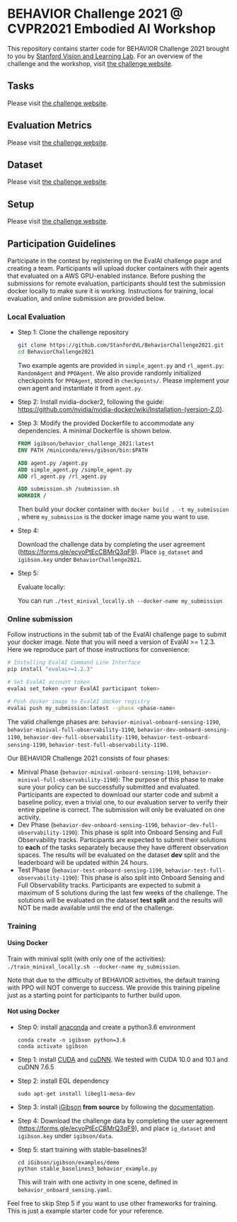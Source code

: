 BEHAVIOR Challenge 2021 @ CVPR2021 Embodied AI Workshop
=============================================

This repository contains starter code for BEHAVIOR Challenge 2021 brought to you by [Stanford Vision and Learning Lab](http://svl.stanford.edu).
For an overview of the challenge and the workshop, visit [the challenge website](http://svl.stanford.edu/behavior/challenge.html).

Tasks
----------------------------
Please visit [the challenge website](http://svl.stanford.edu/behavior/challenge.html).
<!-- The iGibson Challenge 2021 uses the iGibson simulator [1] and is composed of two navigation tasks that represent important skills for autonomous visual navigation:

Interactive Navigation            |  Social Navigation
:-------------------------:|:-------------------------:
<img src="images/cvpr21_interactive_nav.png" height="400"> | <img src="images/cvpr21_social_nav.png" height="400">

- **Interactive Navigation**: the agent is required to reach a navigation goal specified by a coordinate (as in PointNav [2]) given visual information (RGB+D images). The agent is allowed (or even encouraged) to collide and interact with the environment in order to push obstacles away to clear the path. Note that all objects in our scenes are assigned realistic physical weight and fully interactable. However, as in the real world, while some objects are light and movable by the robot, others are not. Along with the furniture objects originally in the scenes, we also add additional objects (e.g. shoes and toys) from the Google Scanned Objects dataset to simulate real-world clutter. We will use Interactive Navigation Score (INS) [3] to evaluate agents' performance in this task.

- **Social Navigation**: the agent is required to navigate the goal specified by a coordinate while moving around pedestrians in the environment. Pedestrians in the scene move towards randomly sampled locations, and their movement is simulated using the social-forces model ORCA [4] integrated in iGibson [1], similar to the simulation enviroments in [5]. The agent shall avoid collisions or proximity to pedestrians beyond a threshold (distance <0.3 meter) to avoid episode termination. It should also maintain a comfortable distance to pedestrians (distance <0.5 meter), beyond which the score is penalized but episodes are not terminated. We will use the average of STL (Success weighted by Time Length) and PSC (Personal Space Compliance) to evaluate the agents' performance. More details can be found in the "Evaluation Metrics" section below. -->


Evaluation Metrics
-----------------------------
Please visit [the challenge website](http://svl.stanford.edu/behavior/challenge.html).
<!-- - **Interactive Navigation**: We will use Interactive Navigation Score (INS) as our evaluation metrics. INS is an average of Path Efficiency and Effort Efficiency. Path Efficiency is equivalent to SPL (Success weighted by Shortest Path). Effort Efficiency captures both the excess of displaced mass (kinematic effort) and applied force (dynamic effort) for interaction with objects. We argue that the agent needs to strike a healthy balance between taking a shorter path to the goal and causing less disturbance to the environment. More details can be found in [our paper](https://ieeexplore.ieee.org/abstract/document/8954627/).

- **Social Navigation**: We will use the average of STL (Success weighted by Time Length) and PSC (Personal Space Compliance) as our evaluation metrics. STL is computed by success * (time_spent_by_ORCA_agent / time_spent_by_robot_agent). The second term is the number of timesteps that an oracle ORCA agent take to reach the same goal assigned to the robot. This value is clipped by 1. In the context of Social Navigation, we argue STL is more applicable than SPL because a robot agent can achieve perfect SPL by "waiting out" all pedestrians before it makes a move, which defeats the purpose of the task. PSC (Personal Space Compliance) is computed as the percentage of timesteps that the robot agent comply with the pedestrians' personal space (distance >= 0.5 meter). We argue that the agent needs to strike a heathy balance between taking a shorted time to reach the goal and incuring less personal space violation to the pedestrians. -->

Dataset
----------------------------
Please visit [the challenge website](http://svl.stanford.edu/behavior/challenge.html).
<!-- We provide 8 scenes reconstructed from real world apartments in total for training in iGibson. All objects in the scenes are assigned realistic weight and fully interactable. For interactive navigation, we also provide 20 additional small objects (e.g. shoes and toys) from the Google Scanned Objects dataset. For fairness, please only use these scenes and objects for training.

For evaluation, we have 2 unseen scenes in our **dev** split and 5 unseen scenes in our **test** split. We also use 10 unseen small objects (they will share the same object categories as the 20 training small objects, but they will be different object instances).

Visualizations for the 8 training scenes.

![alt text](images/cvpr21_dataset.gif) -->


Setup
----------------------------
Please visit [the challenge website](http://svl.stanford.edu/behavior/challenge.html).
<!-- We adopt the following task setup:

- **Observation**: (1) Goal position relative to the robot in polar coordinates, (2) current linear and angular velocities, (3) RGB+D images.
- **Action**: Desired normalized linear and angular velocity.
- **Reward**: We provide some basic reward functions for reaching goal and making progress. Feel free to create your own.
- **Termination conditions**: The episode termintes after 500 timesteps or the robot collides with any pedestrian in the Social Nav task.

The tech spec for the robot and the camera sensor can be found in [here](Parameters.md).

For **Interactive Navigation**, we place N additional small objects (e.g. toys, shoes) near the robot's shortest path to the goal (N is proportional to the path length). These objects are generally physically lighter than the objects originally in the scenes (e.g. tables, chairs).

For **Social Navigation**, we place M pedestrians randomly in the scenes that pursue their own random goals during the episode while respecting each other's personal space (M is proportional to the physical size of the scene). The pedestrians have the same maximum speed as the robot. They are aware of the robot so they won't walk straight into the robot. However, they also won't yield to the robot: if the robot moves straight towards the pedestrians, it will hit them and the episode will fail. -->

Participation Guidelines
-----------------------------
Participate in the contest by registering on the EvalAI challenge page and creating a team. Participants will upload docker containers with their agents that evaluated on a AWS GPU-enabled instance. Before pushing the submissions for remote evaluation, participants should test the submission docker locally to make sure it is working. Instructions for training, local evaluation, and online submission are provided below.

### Local Evaluation
- Step 1: Clone the challenge repository
  ```bash
  git clone https://github.com/StanfordVL/BehaviorChallenge2021.git
  cd BehaviorChallenge2021
  ```

  Two example agents are provided in `simple_agent.py` and `rl_agent.py`: `RandomAgent` and `PPOAgent`.
  We also provide randomly initialized checkpoints for `PPOAgent`, stored in `checkpoints/`.
  Please implement your own agent and instantiate it from `agent.py`.

- Step 2: Install nvidia-docker2, following the guide: https://github.com/nvidia/nvidia-docker/wiki/Installation-(version-2.0). 

- Step 3: Modify the provided Dockerfile to accommodate any dependencies. A minimal Dockerfile is shown below.
  ```Dockerfile
  FROM igibson/behavior_challenge_2021:latest
  ENV PATH /miniconda/envs/gibson/bin:$PATH

  ADD agent.py /agent.py
  ADD simple_agent.py /simple_agent.py
  ADD rl_agent.py /rl_agent.py

  ADD submission.sh /submission.sh
  WORKDIR /
  ```

  Then build your docker container with `docker build . -t my_submission` , where `my_submission` is the docker image name you want to use.

- Step 4: 

  Download the challenge data by completing the user agreement (https://forms.gle/ecyoPtEcCBMrQ3qF9). Place `ig_dataset` and `igibson.key` under `BehaviorChallenge2021`.

- Step 5:

  Evaluate locally:

  You can run `./test_minival_locally.sh --docker-name my_submission`
  
  <!-- The script by default evaluates Social Navigation. If you want to evaluate Interactive Navigation, you need to change `CONFIG_FILE`, `TASK` and `EPISODE_DIR` in the script and make them consistent. It's recommended that you use TASK environment variable to switch agents in `agent.py` if you intend to use different policies for these two tasks. -->

### Online submission
Follow instructions in the submit tab of the EvalAI challenge page to submit your docker image. Note that you will need a version of EvalAI >= 1.2.3. Here we reproduce part of those instructions for convenience:

```bash
# Installing EvalAI Command Line Interface
pip install "evalai>=1.2.3"

# Set EvalAI account token
evalai set_token <your EvalAI participant token>

# Push docker image to EvalAI docker registry
evalai push my_submission:latest --phase <phase-name>
```

The valid challenge phases are: `behavior-minival-onboard-sensing-1190`, `behavior-minival-full-observability-1190`, `behavior-dev-onboard-sensing-1190`, `behavior-dev-full-observability-1190`, `behavior-test-onboard-sensing-1190`, `behavior-test-full-observability-1190`.

Our BEHAVIOR Challenge 2021 consists of four phases:

- Minival Phase (`behavior-minival-onboard-sensing-1190`, `behavior-minival-full-observability-1190`): The purpose of this phase to make sure your policy can be successfully submitted and evaluated. Participants are expected to download our starter code and submit a baseline policy, even a trivial one, to our evaluation server to verify their entire pipeline is correct. The submission will only be evaluated on one activity.
- Dev Phase (`behavior-dev-onboard-sensing-1190`, `behavior-dev-full-observability-1190`): This phase is split into Onboard Sensing and Full Observability tracks. Participants are expected to submit their solutions to **each** of the tasks separately because they have different observation spaces. The results will be evaluated on the dataset **dev** split and the leaderboard will be updated within 24 hours.
- Test Phase (`behavior-test-onboard-sensing-1190`, `behavior-test-full-observability-1190`): This phase is also split into Onboard Sensing and Full Observability tracks. Participants are expected to submit a maximum of 5 solutions during the last few weeks of the challenge. The solutions will be evaluated on the dataset **test split** and the results will NOT be made available until the end of the challenge.
<!-- - Winner Demo Phase: To increase visibility, the best three entries of each task of our challenge will have the opportunity to showcase their solutions in live or recorded video format during CVPR2021! All the top runners will be able to highlight their solutions and findings to the CVPR audience. Feel free to check out [our presentation](https://www.youtube.com/watch?v=0BvUSjcc0jw&list=PL4XI7L9Xv5fVUMEb1eYOaH8y1b6j8xiMM) and [our participants' presentations](https://www.youtube.com/watch?v=NBE-iXpyCCU&list=PL4XI7L9Xv5fVULPNAqiGQ2yK07k78-02h) from our challenge last year on YouTube. -->


### Training
#### Using Docker
Train with minival split (with only one of the activities): `./train_minival_locally.sh --docker-name my_submission`.

Note that due to the difficulty of BEHAVIOR activities, the default training with PPO will NOT converge to success. We provide this training pipeline just as a starting point for participants to further build upon.

#### Not using Docker
- Step 0: install [anaconda](https://docs.anaconda.com/anaconda/install/) and create a python3.6 environment
  ```
  conda create -n igibson python=3.6
  conda activate igibson
  ```
- Step 1: install [CUDA](https://developer.nvidia.com/cuda-downloads) and [cuDNN](https://docs.nvidia.com/deeplearning/sdk/cudnn-install/index.html). We tested with CUDA 10.0 and 10.1 and cuDNN 7.6.5

- Step 2: install EGL dependency
  ```
  sudo apt-get install libegl1-mesa-dev
  ```
- Step 3: install [iGibson](http://svl.stanford.edu/igibson/) **from source** by following the [documentation](http://svl.stanford.edu/igibson/docs).

- Step 4: Download the challenge data by completing the user agreement (https://forms.gle/ecyoPtEcCBMrQ3qF9), and place `ig_dataset` and `igibson.key` under `igibson/data`.

- Step 5: start training with stable-baselines3!
  ```
  cd iGibson/igibson/examples/demo
  python stable_baselines3_behavior_example.py
  ```
  This will train with one activity in one scene, defined in `behavior_onboard_sensing.yaml`. 
  
Feel free to skip Step 5 if you want to use other frameworks for training. This is just a example starter code for your reference.


<!-- References 
-------------------
[1] [iGibson, a Simulation Environment for Interactive Tasks in Large Realistic Scenes](https://arxiv.org/abs/2012.02924). Bokui Shen, Fei Xia, Chengshu Li, Roberto Martín-Martín, Linxi Fan, Guanzhi Wang, Shyamal Buch, Claudia D'Arpino, Sanjana Srivastava, Lyne P Tchapmi, Micael E Tchapmi, Kent Vainio, Li Fei-Fei, Silvio Savarese. Preprint arXiv:2012.02924, 2020.

[2] [On evaluation of embodied navigation agents](https://arxiv.org/abs/1807.06757). Peter Anderson, Angel Chang, Devendra Singh Chaplot, Alexey Dosovitskiy, Saurabh Gupta, Vladlen Koltun, Jana Kosecka, Jitendra Malik, Roozbeh Mottaghi, Manolis Savva, Amir R. Zamir. arXiv:1807.06757, 2018.

[3] [Interactive Gibson: A Benchmark for Interactive Navigation in Cluttered Environments](https://ieeexplore.ieee.org/abstract/document/8954627/).  Xia, Fei, William B. Shen, Chengshu Li, Priya Kasimbeg, Micael Tchapmi, Alexander Toshev, Roberto Martín-Martín, and Silvio Savarese. arXiv preprint arXiv:1910.14442 (2019).

[4] [RVO2 Library: Reciprocal Collision Avoidance for Real-Time Multi-Agent Simulation](https://gamma.cs.unc.edu/RVO2/). Jur van den Berg, Stephen J. Guy, Jamie Snape, Ming C. Lin, and Dinesh Manocha, 2011.

[5] [Robot Navigation in Constrained Pedestrian Environments using Reinforcement Learning](https://arxiv.org/abs/2010.08600) Claudia Pérez-D'Arpino, Can Liu, Patrick Goebel, Roberto Martín-Martín and Silvio Savarese. Preprint arXiv:2010.08600, 2020. -->
